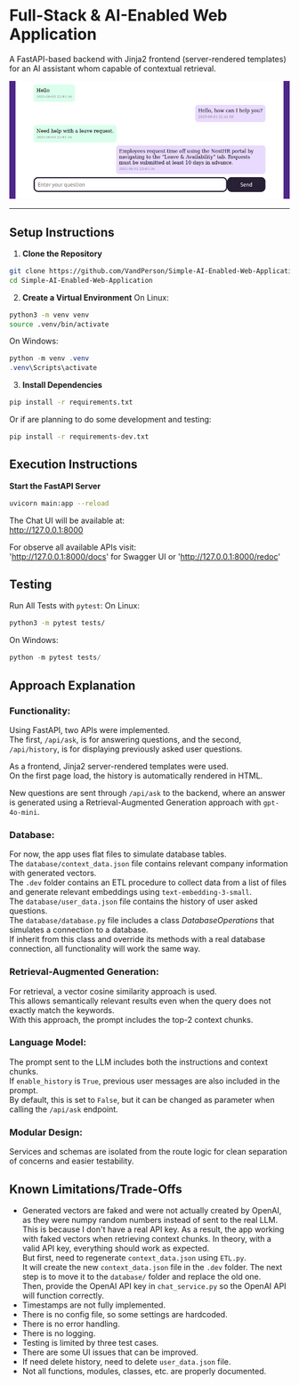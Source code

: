 # Full-Stack & AI-Enabled Web Application

A FastAPI-based backend with Jinja2 frontend (server-rendered templates) for an AI assistant whom capable of contextual retrieval.

![alt text](assets/chat_example.png)

---

## Setup Instructions

1) **Clone the Repository**
```bash
git clone https://github.com/VandPerson/Simple-AI-Enabled-Web-Application.git
cd Simple-AI-Enabled-Web-Application
```
2) **Create a Virtual Environment**
On Linux:
```bash
python3 -m venv venv
source .venv/bin/activate
```
On Windows:
```powershell
python -m venv .venv
.venv\Scripts\activate
```
3) **Install Dependencies**
```bash
pip install -r requirements.txt
```
Or if are planning to do some development and testing:
```bash
pip install -r requirements-dev.txt
```

## Execution Instructions

**Start the FastAPI Server**
```bash
uvicorn main:app --reload
```
The Chat UI will be available at:  
http://127.0.0.1:8000

For observe all available APIs visit:  
'http://127.0.0.1:8000/docs' for Swagger UI or 'http://127.0.0.1:8000/redoc'

## Testing

Run All Tests with `pytest`:
On Linux:
```bash
python3 -m pytest tests/
```
On Windows:
```powershell
python -m pytest tests/
```

## Approach Explanation

### **Functionality:**
Using FastAPI, two APIs were implemented.  
The first, `/api/ask`, is for answering questions, and the second, `/api/history`, is for displaying previously asked user questions.

As a frontend, Jinja2 server-rendered templates were used.  
On the first page load, the history is automatically rendered in HTML.

New questions are sent through `/api/ask` to the backend, where an answer is generated using a Retrieval-Augmented Generation approach with `gpt-4o-mini`.

### **Database:**
For now, the app uses flat files to simulate database tables.  
The `database/context_data.json` file contains relevant company information with generated vectors.  
The `.dev` folder contains an ETL procedure to collect data from a list of files and generate relevant embeddings using `text-embedding-3-small`.  
The `database/user_data.json` file contains the history of user asked questions.  
The `database/database.py` file includes a class *DatabaseOperations* that simulates a connection to a database.  
If inherit from this class and override its methods with a real database connection, all functionality will work the same way.

### **Retrieval-Augmented Generation:**  
For retrieval, a vector cosine similarity approach is used.  
This allows semantically relevant results even when the query does not exactly match the keywords.  
With this approach, the prompt includes the top-2 context chunks.

### **Language Model:**  
The prompt sent to the LLM includes both the instructions and context chunks.  
If `enable_history` is `True`, previous user messages are also included in the prompt.  
By default, this is set to `False`, but it can be changed as parameter when calling the `/api/ask` endpoint.

### **Modular Design:**  
Services and schemas are isolated from the route logic for clean separation of concerns and easier testability.

## Known Limitations/Trade-Offs

- Generated vectors are faked and were not actually created by OpenAI, as they were numpy random numbers instead of sent to the real LLM. This is because I don't have a real API key. As a result, the app working with faked vectors when retrieving context chunks.
In theory, with a valid API key, everything should work as expected.  
But first, need to regenerate `context_data.json` using `ETL.py`.  
It will create the new `context_data.json` file in the `.dev` folder. The next step is to move it to the `database/` folder and replace the old one.  
Then, provide the OpenAI API key in `chat_service.py` so the OpenAI API will function correctly.
- Timestamps are not fully implemented.
- There is no config file, so some settings are hardcoded.
- There is no error handling.
- There is no logging.
- Testing is limited by three test cases.
- There are some UI issues that can be improved.
- If need delete history, need to delete `user_data.json` file.
- Not all functions, modules, classes, etc. are properly documented.